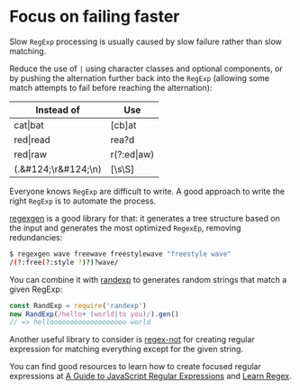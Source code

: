 # Focus on failing faster

Slow `RegExp` processing is usually caused by slow failure rather than slow matching.

Reduce the use of `|` using character classes and optional components, or by pushing the alternation further back into the `RegExp` (allowing some match attempts to fail before reaching the alternation):

| Instead of            | Use             |
|-----------------------|-----------------|
| cat&#124;bat          | [cb]at          |
| red&#124;read         | rea?d           |
| red&#124;raw          | r(?:ed&#124;aw) |
| (.\&#124;\r\&#124;\n) | [\s\S]          |

Everyone knows `RegExp` are difficult to write. A good approach to write the right `RegExp` is to automate the process.

[regexgen](https://github.com/devongovett/regexgen#regexgen) is a good library for that: it generates a tree structure based on the input and generates the most optimized `RegexEp`, removing redundancies:

```bash
$ regexgen wave freewave freestylewave "freestyle wave"
/(?:free(?:style ?)?)?wave/
```

You can combine it with [randexp](https://github.com/fent/randexp.js) to generates random strings that match a given RegExp:

```js
const RandExp = require('randexp')
new RandExp(/hello+ (world|to you)/).gen()
// => hellooooooooooooooooooo world
```

Another useful library to consider is [regex-not](https://github.com/jonschlinkert/regex-not) for creating regular expression for matching everything except for the given string. 

You can find good resources to learn how to create focused regular expressions at [A Guide to JavaScript Regular Expressions](https://flaviocopes.com/javascript-regular-expressions/) and [Learn Regex](https://github.com/zeeshanu/learn-regex).
